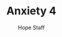 ---
image: /assets/img/kl/kl_anxiety_4.png
title: Anxiety 4
number: 4
categories:
  - Meditations
  - Life
  - Anxiety
author: Hope Staff
notes: Anxiety 4
embed: >-
  EMBED_GOES_HERE
transcript: >-
  SOME LINES OF TEXT START HERE
---